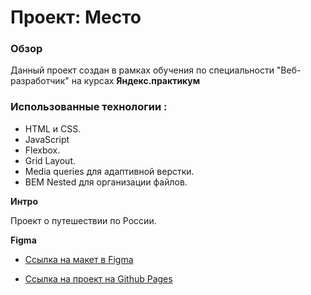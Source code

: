 # Проект: Место

### Обзор
Данный проект создан в рамках обучения по специальности "Веб-разработчик" на курсах **Яндекс.практикум**

### Использованные технологии : 
   * HTML и CSS.
   * JavaScript
   * Flexbox.
   * Grid Layout.
   * Media queries для адаптивной верстки.
   * BEM Nested для организации файлов.

**Интро**

Проект о путешествии по России.

**Figma**

* [Ссылка на макет в Figma](https://www.figma.com/file/2cn9N9jSkmxD84oJik7xL7/JavaScript.-Sprint-4?node-id=0%3A1)

* [Ссылка на проект на Github Pages](https://amubinov.github.io/russian-travel/)